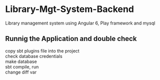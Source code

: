 # Library-Mgt-System-Backend
Library management system using Angular 6, Play framework and mysql  

## Runnig the Application and double check    

copy sbt plugins file into the project  
check database credentials  
make database  
sbt compile, run  
change diff var  
